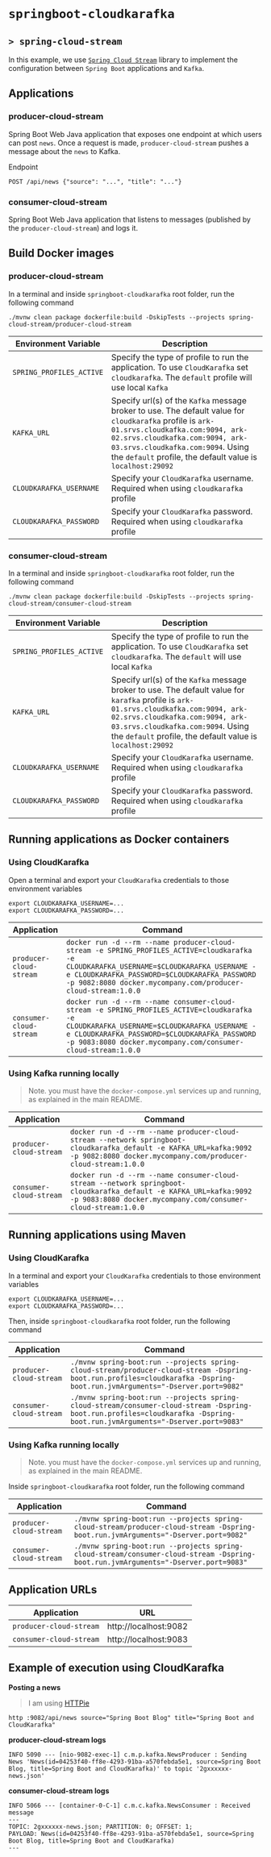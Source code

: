 # `springboot-cloudkarafka`
## `> spring-cloud-stream`

In this example, we use [`Spring Cloud Stream`](https://docs.spring.io/spring-cloud-stream/docs/current/reference/htmlsingle/)
library to implement the configuration between `Spring Boot` applications and `Kafka`.

## Applications

### producer-cloud-stream

Spring Boot Web Java application that exposes one endpoint at which users can post `news`. Once a request is made, 
`producer-cloud-stream` pushes a message about the `news` to Kafka.

Endpoint
```
POST /api/news {"source": "...", "title": "..."}
```

### consumer-cloud-stream

Spring Boot Web Java application that listens to messages (published by the `producer-cloud-stream`) and logs it.

## Build Docker images

### producer-cloud-stream

In a terminal and inside `springboot-cloudkarafka` root folder, run the following command
```
./mvnw clean package dockerfile:build -DskipTests --projects spring-cloud-stream/producer-cloud-stream
```

| Environment Variable     | Description |
| -----------------------  | ----------- |
| `SPRING_PROFILES_ACTIVE` | Specify the type of profile to run the application. To use `CloudKarafka` set `cloudkarafka`. The `default` profile will use local `Kafka` |
| `KAFKA_URL`              | Specify url(s) of the `Kafka` message broker to use. The default value for `cloudkarafka` profile is `ark-01.srvs.cloudkafka.com:9094, ark-02.srvs.cloudkafka.com:9094, ark-03.srvs.cloudkafka.com:9094`. Using the `default` profile, the default value is `localhost:29092` |
| `CLOUDKARAFKA_USERNAME`  | Specify your `CloudKarafka` username. Required when using `cloudkarafka` profile |
| `CLOUDKARAFKA_PASSWORD`  | Specify your `CloudKarafka` password. Required when using `cloudkarafka` profile |

### consumer-cloud-stream

In a terminal and inside `springboot-cloudkarafka` root folder, run the following command
```
./mvnw clean package dockerfile:build -DskipTests --projects spring-cloud-stream/consumer-cloud-stream
```

| Environment Variable     | Description |
| ------------------------ | ----------- |
| `SPRING_PROFILES_ACTIVE` | Specify the type of profile to run the application. To use `CloudKarafka` set `cloudkarafka`. The `default` will use local `Kafka` |
| `KAFKA_URL`              | Specify url(s) of the `Kafka` message broker to use. The default value for `karafka` profile is `ark-01.srvs.cloudkafka.com:9094, ark-02.srvs.cloudkafka.com:9094, ark-03.srvs.cloudkafka.com:9094`. Using the `default` profile, the default value is `localhost:29092` |
| `CLOUDKARAFKA_USERNAME`  | Specify your `CloudKarafka` username. Required when using `cloudkarafka` profile |
| `CLOUDKARAFKA_PASSWORD`  | Specify your `CloudKarafka` password. Required when using `cloudkarafka` profile |

## Running applications as Docker containers

### Using CloudKarafka

Open a terminal and export your `CloudKarafka` credentials to those environment variables
```
export CLOUDKARAFKA_USERNAME=...
export CLOUDKARAFKA_PASSWORD=...
```

| Application             | Command |
| ----------------------- | ------- |
| `producer-cloud-stream` | `docker run -d --rm --name producer-cloud-stream -e SPRING_PROFILES_ACTIVE=cloudkarafka -e CLOUDKARAFKA_USERNAME=$CLOUDKARAFKA_USERNAME -e CLOUDKARAFKA_PASSWORD=$CLOUDKARAFKA_PASSWORD -p 9082:8080 docker.mycompany.com/producer-cloud-stream:1.0.0` |
| `consumer-cloud-stream` | `docker run -d --rm --name consumer-cloud-stream -e SPRING_PROFILES_ACTIVE=cloudkarafka -e CLOUDKARAFKA_USERNAME=$CLOUDKARAFKA_USERNAME -e CLOUDKARAFKA_PASSWORD=$CLOUDKARAFKA_PASSWORD -p 9083:8080 docker.mycompany.com/consumer-cloud-stream:1.0.0` |

### Using Kafka running locally

> Note. you must have the `docker-compose.yml` services up and running, as explained in the main README.

| Application             | Command |
| ----------------------- | ------- |
| `producer-cloud-stream` | `docker run -d --rm --name producer-cloud-stream --network springboot-cloudkarafka_default -e KAFKA_URL=kafka:9092 -p 9082:8080 docker.mycompany.com/producer-cloud-stream:1.0.0` |
| `consumer-cloud-stream` | `docker run -d --rm --name consumer-cloud-stream --network springboot-cloudkarafka_default -e KAFKA_URL=kafka:9092 -p 9083:8080 docker.mycompany.com/consumer-cloud-stream:1.0.0` |

## Running applications using Maven

### Using CloudKarafka

In a terminal and export your `CloudKarafka` credentials to those environment variables
```
export CLOUDKARAFKA_USERNAME=...
export CLOUDKARAFKA_PASSWORD=...
```

Then, inside `springboot-cloudkarafka` root folder, run the following command

| Application             | Command |
| ----------------------- | ------- |
| `producer-cloud-stream` | `./mvnw spring-boot:run --projects spring-cloud-stream/producer-cloud-stream -Dspring-boot.run.profiles=cloudkarafka -Dspring-boot.run.jvmArguments="-Dserver.port=9082"` |
| `consumer-cloud-stream` | `./mvnw spring-boot:run --projects spring-cloud-stream/consumer-cloud-stream -Dspring-boot.run.profiles=cloudkarafka -Dspring-boot.run.jvmArguments="-Dserver.port=9083"` |

### Using Kafka running locally

> Note. you must have the `docker-compose.yml` services up and running, as explained in the main README.  

Inside `springboot-cloudkarafka` root folder, run the following command

| Application             | Command |
| ----------------------- | ------- |
| `producer-cloud-stream` | `./mvnw spring-boot:run --projects spring-cloud-stream/producer-cloud-stream -Dspring-boot.run.jvmArguments="-Dserver.port=9082"` |
| `consumer-cloud-stream` | `./mvnw spring-boot:run --projects spring-cloud-stream/consumer-cloud-stream -Dspring-boot.run.jvmArguments="-Dserver.port=9083"` |

## Application URLs

| Application             | URL                   |
| ----------------------- | --------------------- |
| `producer-cloud-stream` | http://localhost:9082 |
| `consumer-cloud-stream` | http://localhost:9083 |

## Example of execution using CloudKarafka

**Posting a news**
> I am using [HTTPie](https://httpie.org/) 
```
http :9082/api/news source="Spring Boot Blog" title="Spring Boot and CloudKarafka"
```

**producer-cloud-stream logs**
```
INFO 5090 --- [nio-9082-exec-1] c.m.p.kafka.NewsProducer : Sending News 'News(id=04253f40-ff8e-4293-91ba-a570febda5e1, source=Spring Boot Blog, title=Spring Boot and CloudKarafka)' to topic '2gxxxxxx-news.json'
```

**consumer-cloud-stream logs**
```
INFO 5066 --- [container-0-C-1] c.m.c.kafka.NewsConsumer : Received message
---
TOPIC: 2gxxxxxx-news.json; PARTITION: 0; OFFSET: 1;
PAYLOAD: News(id=04253f40-ff8e-4293-91ba-a570febda5e1, source=Spring Boot Blog, title=Spring Boot and CloudKarafka)
---
```
